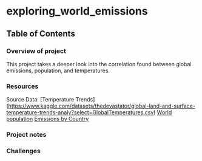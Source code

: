 # exploring_world_emissions

## Table of Contents


### Overview of project
This project takes a deeper look into the correlation found between global emissions, population, and temperatures.

### Resources
Source Data:
[Temperature Trends] (https://www.kaggle.com/datasets/thedevastator/global-land-and-surface-temperature-trends-analy?select=GlobalTemperatures.csv)
[World population](https://www.kaggle.com/datasets/iamsouravbanerjee/world-population-dataset)
[Emissions by Country](https://www.kaggle.com/datasets/thedevastator/global-fossil-co2-emissions-by-country-2002-2022)

### Project notes


### Challenges


